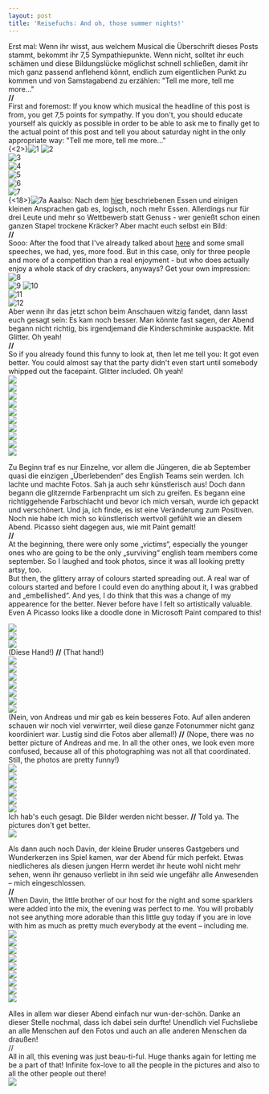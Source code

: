 ```yaml
---
layout: post
title: 'Reisefuchs: And oh, those summer nights!'
---
```


Erst mal: Wenn ihr wisst, aus welchem Musical die Überschrift dieses Posts stammt, bekommt ihr 7,5 Sympathiepunkte. Wenn nicht, solltet ihr euch schämen und diese Bildungslücke möglichst schnell schließen, damit ihr mich ganz passend anflehend könnt, endlich zum eigentlichen Punkt zu kommen und von Samstagabend zu erzählen: "Tell me more, tell me more..."  
**//**  
First and foremost: If you know which musical the headline of this post is from, you get 7,5 points for sympathy. If you don't, you should educate yourself als quickly as possible in order to be able to ask me to finally get to the actual point of this post and tell you about saturday night in the only appropriate way: "Tell me more, tell me more..."  
{<2>}![1](https://farm4.staticflickr.com/3908/14454709109_1c699d741c_c.jpg)
![2](https://farm4.staticflickr.com/3879/14618311976_62ecafd84b_c.jpg)  
![3](https://farm6.staticflickr.com/5477/14640892342_13996065b5_c.jpg)  
![4](https://farm3.staticflickr.com/2911/14454881957_ab8a1030f9_c.jpg)  
![5](https://farm3.staticflickr.com/2895/14639121734_4f116aefd9_c.jpg)  
![6](https://farm4.staticflickr.com/3861/14454652180_bccd218b2c_c.jpg)  
![7](https://farm6.staticflickr.com/5558/14454885237_d2a01b0cd3_c.jpg)  
{<18>}![7a](https://farm4.staticflickr.com/3838/14618275836_33a03ecd6c_c.jpg)
Aaalso: Nach dem [hier](http://fuchsgehtum.de/reisefuchs-bbq-und-sommernaechte-bbq-and-summer-nights/) beschriebenen Essen und einigen kleinen Ansprachen gab es, logisch, noch mehr Essen. Allerdings nur für drei Leute und mehr so Wettbewerb statt Genuss - wer genießt schon einen ganzen Stapel trockene Kräcker? Aber macht euch selbst ein Bild:   
**//**  
Sooo: After the food that I've already talked about [here](http://fuchsgehtum.de/reisefuchs-bbq-und-sommernaechte-bbq-and-summer-nights/) and some small speeches, we had, yes, more food. But in this case, only for three people and more of a competition than a real enjoyment - but who does actually enjoy a whole stack of dry crackers, anyways? Get your own impression:   
![8](https://farm3.staticflickr.com/2903/14454878387_0c7c5f59c1_c.jpg)  
![9](https://farm6.staticflickr.com/5540/14618294096_4db8d863d7_c.jpg) 
![10](https://farm6.staticflickr.com/5499/14454670198_0823fdaf5e_c.jpg)  
![11](https://farm3.staticflickr.com/2914/14639097594_bb59b4e5b4_c.jpg)  
![12](https://farm6.staticflickr.com/5523/14639092994_7969364b34_c.jpg)    
Aber wenn ihr das jetzt schon beim Anschauen witzig fandet, dann lasst euch gesagt sein: Es kam noch besser. Man könnte fast sagen, der Abend begann nicht richtig, bis irgendjemand die Kinderschminke auspackte. Mit Glitter. Oh yeah!  
**//**  
So if you already found this funny to look at, then let me tell you: It got even better. You could almost say that the party didn't even start until somebody whipped out the facepaint. Glitter included. Oh yeah!   
![](https://farm3.staticflickr.com/2896/14638008471_8c552d1194_c.jpg)  
![](https://farm3.staticflickr.com/2933/14640821632_0aacf31a08_c.jpg)  
![](https://farm3.staticflickr.com/2907/14454584860_a21aefb0c3_c.jpg)   
![](https://farm4.staticflickr.com/3913/14640815592_791978fa2e_c.jpg)  
![](https://farm4.staticflickr.com/3910/14640811892_e909a68a4c_c.jpg)  
![](https://farm3.staticflickr.com/2918/14661142853_cd3fe97f3f_c.jpg)  
![](https://farm3.staticflickr.com/2929/14454812407_33a4be3b15_c.jpg)  
![](https://farm6.staticflickr.com/5558/14454817087_78efc27272_c.jpg)  
![](https://farm6.staticflickr.com/5594/14641233885_6869a77d76_c.jpg)  
![](https://farm6.staticflickr.com/5499/14454822287_8308bd975e_c.jpg)  

Zu Beginn traf es nur Einzelne, vor allem die Jüngeren, die ab September quasi die einzigen „Überlebenden“ des English Teams sein werden. Ich lachte und machte Fotos. Sah ja auch sehr künstlerisch aus! 
Doch dann begann die glitzernde Farbenpracht um sich zu greifen. Es begann eine richtiggehende Farbschlacht und bevor ich mich versah, wurde ich gepackt und verschönert. Und ja, ich finde, es ist eine Veränderung zum Positiven. Noch nie habe ich mich so künstlerisch wertvoll gefühlt wie an diesem Abend. Picasso sieht dagegen aus, wie mit Paint gemalt!  
**//**   
At the beginning, there were only some „victims“, especially the younger ones who are going to be the only „surviving“ english team members come september. So I laughed and took photos, since it was all looking pretty artsy, too.  
But then, the glittery array of colours started spreading out. A real war of colours started and before I could even do anything about it, I was grabbed and „embellished“. And yes, I do think that this was a change of my appearence for the better. Never before have I felt so artistically valuable. Even A Picasso looks like a doodle done in Microsoft Paint compared to this!    

![](https://farm6.staticflickr.com/5539/14639002864_070444c836_c.jpg)   
![](https://farm3.staticflickr.com/2905/14640781032_cf1fb3b123_c.jpg)  
![](https://farm6.staticflickr.com/5550/14454605979_239c9c7566_c.jpg)  
(Diese Hand!) **//** (That hand!)  
![](https://farm4.staticflickr.com/3841/14454600878_fcbfd5d7ce_c.jpg)  
![](https://farm6.staticflickr.com/5509/14454527670_d782c306eb_c.jpg)  
![](https://farm6.staticflickr.com/5559/14618209706_092ea6fab1_c.jpg)  
![](https://farm4.staticflickr.com/3920/14454595668_c4ded91b30_c.jpg)  
![](https://farm6.staticflickr.com/5484/14661060643_746057bd88_c.jpg)    
![](https://farm4.staticflickr.com/3904/14637938751_d0ec3fe580_c.jpg)    
![](https://farm6.staticflickr.com/5561/14454737717_3fcd112551_c.jpg)  
(Nein, von Andreas und mir gab es kein besseres Foto. Auf allen anderen schauen wir noch viel verwirrter, weil diese ganze Fotonummer nicht ganz koordiniert war. Lustig sind die Fotos aber allemal!) **//** (Nope, there was no better picture of Andreas and me. In all the other ones, we look even more confused, because all of this photographing was not all that coordinated. Still, the photos are pretty funny!)  
![](https://farm4.staticflickr.com/3879/14661042973_7048feaeef_c.jpg)  
![](https://farm6.staticflickr.com/5585/14454538859_c708495ee1_c.jpg)  
![](https://farm6.staticflickr.com/5037/14641129545_17d576d81e_c.jpg)  
![](https://farm4.staticflickr.com/3908/14638929854_0f14aa3e6e_c.jpg)  
![](https://farm3.staticflickr.com/2930/14454442448_5956b520b2_c.jpg)    
![](https://farm4.staticflickr.com/3867/14638965794_c63d32d985_c.jpg)  
Ich hab's euch gesagt. Die Bilder werden nicht besser. **//** Told ya. The pictures don't get better.  
![](https://farm3.staticflickr.com/2933/14454462669_2db647dddc_c.jpg)  

Als dann auch noch Davin, der kleine Bruder unseres Gastgebers und Wunderkerzen ins Spiel kamen, war der Abend für mich perfekt. Etwas niedlicheres als diesen jungen Herrn werdet ihr heute wohl nicht mehr sehen, wenn ihr genauso verliebt in ihn seid wie ungefähr alle Anwesenden – mich eingeschlossen.  
**//**  
When Davin, the little brother of our host for the night and some sparklers were added into the mix, the evening was perfect to me. You will probably not see anything more adorable than this little guy  today if you are in love with him as much as pretty much everybody at the event – including me.   
![](https://farm4.staticflickr.com/3919/14454686367_46b3502728_c.jpg)  
![](https://farm3.staticflickr.com/2917/14637851331_cd366224a2_c.jpg)  
![](https://farm6.staticflickr.com/5570/14454680967_72f1ae3d37_c.jpg)  
![](https://farm4.staticflickr.com/3914/14640648282_f725472914_c.jpg)  
![](https://farm3.staticflickr.com/2940/14640638152_50d1175ae5_c.jpg)  
![](https://farm4.staticflickr.com/3908/14454655967_a425b611c2_c.jpg)  
![](https://farm6.staticflickr.com/5583/14454389890_587292b90d_c.jpg)  
![](https://farm6.staticflickr.com/5526/14454623057_b01d5caaf6_c.jpg)  
![](https://farm3.staticflickr.com/2903/14454421698_003c77aea9_c.jpg)  

Alles in allem war dieser Abend einfach nur wun-der-schön. Danke an dieser Stelle nochmal, dass ich dabei sein durfte! Unendlich viel Fuchsliebe an alle Menschen auf den Fotos und auch an alle anderen Menschen da draußen!  
//  
All in all, this evening was just beau-ti-ful. Huge thanks again for letting me be a part of that! Infinite fox-love to all the people in the pictures and also to all the other people out there!    
![](https://farm6.staticflickr.com/5522/14618055686_2a0802a4b3_c.jpg)  



